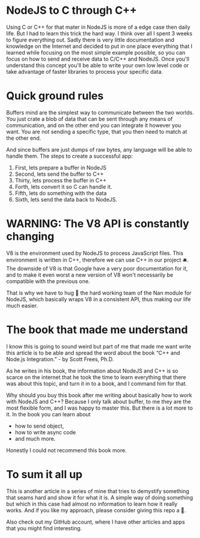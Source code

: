 # NodeJS to C through C++

Using C or C++ for that mater in NodeJS is more of a edge case then daily life. But I had to learn this trick the hard way. I think over all I spent 3 weeks to figure everything out. Sadly there is very little documentation and knowledge on the Internet and decided to put in one place everything that I learned while focusing on the most simple example possible, so you can focus on how to send and receive data to C/C++ and NodeJS. Once you'll understand this concept you'll be able to write your own low level code or take advantage of faster libraries to process your specific data.

# Quick ground rules

Buffers mind are the simplest way to communicate between the two worlds. You just crate a blob of data that can be sent through any means of communication, and on the other end you can integrate it however you want. You are not sending a specific type, that you then need to match at the other end.

And since buffers are just dumps of raw bytes, any language will be able to handle them. The steps to create a successful app:

1. First, lets prepare a buffer in NodeJS
1. Second, lets send the buffer to C++
1. Thirty, lets process the buffer in C++
1. Forth, lets convert it so C can handle it.
1. Fifth, lets do something with the data
1. Sixth, lets send the data back to NodeJS.

# WARNING: The V8 API is constantly changing

V8 is the environment used by NodeJS to process JavaScript files. This environment is written in C++, therefore we can use C++ in our project 🛎. The downside of V8 is that Google have a very poor documentation for it, and to make it even worst a new version of V8 won't necessarily be compatible with the previous one.

That is why we have to hug 🤗 the hard working team of the Nan module for NodeJS, which basically wraps V8 in a consistent API, thus making our life much easier.

# The book that made me understand

I know this is going to sound weird but part of me that made me want write this article is to be able and spread the word about the book “C++ and Node.js Integration.” - by Scott Frees, Ph.D.

As he writes in his book, the information about NodeJS and C++ is so scarce on the internet that he took the time to learn everything that there was about this topic, and turn it in to a book, and I command him for that.

Why should you buy this book after me writing about basically how to work with NodeJS and C++? Because I only talk about buffer, to me they are the most flexible form, and I was happy to master this. But there is a lot more to it. In the book you can learn about

- how to send object,
- how to write async code
- and much more.

Honestly I could not recommend this book more.

# To sum it all up

This is another article in a series of mine that tries to demystify something that seams hard and show it for what it is. A simple way of doing something but which in this case had almost no information to learn how it really works. And if you like my approach, please consider giving this repo a 🌟.

Also check out my GitHub account, where I have other articles and apps that you might find interesting.